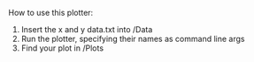 How to use this plotter:
 
1. Insert the x and y data.txt into /Data 
2. Run the plotter, specifying their names as command line args
3. Find your plot in /Plots 
